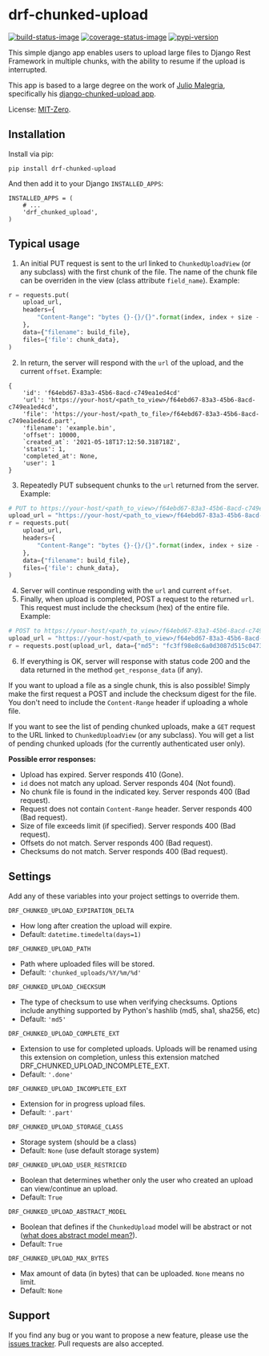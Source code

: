 # drf-chunked-upload

[![build-status-image]][build-status]
[![coverage-status-image]][codecov]
[![pypi-version]][pypi]


This simple django app enables users to upload large files to Django
Rest Framework in multiple chunks, with the ability to resume if the
upload is interrupted.

This app is based to a large degree on the work of
[Julio Malegria][github-jm], specifically his
[django-chunked-upload app][dcu].

License: [MIT-Zero][lic].


## Installation

Install via pip:

```
pip install drf-chunked-upload
```

And then add it to your Django `INSTALLED_APPS`:

```
INSTALLED_APPS = (
    # ...
    'drf_chunked_upload',
)
```


## Typical usage

1.  An initial PUT request is sent to the url linked to
    `ChunkedUploadView` (or any subclass) with the first chunk of the
    file. The name of the chunk file can be overriden in the view (class
    attribute `field_name`). Example:

``` python
r = requests.put(
    upload_url,
    headers={
        "Content-Range": "bytes {}-{}/{}".format(index, index + size - 1, total),
    },
    data={"filename": build_file},
    files={'file': chunk_data},
)
```

2.  In return, the server will respond with the `url` of the upload, and
    the current `offset`. Example:

```
{
    'id': 'f64ebd67-83a3-45b6-8acd-c749ea1ed4cd'
    'url': 'https://your-host/<path_to_view>/f64ebd67-83a3-45b6-8acd-c749ea1ed4cd',
    'file': 'https://your-host/<path_to_file>/f64ebd67-83a3-45b6-8acd-c749ea1ed4cd.part',
    'filename': 'example.bin',
    'offset': 10000,
    `created_at`: '2021-05-18T17:12:50.318718Z',
    'status': 1,
    'completed_at': None,
    'user': 1
}
```

3.  Repeatedly PUT subsequent chunks to the `url` returned from the
    server. Example:

``` python
# PUT to https://your-host/<path_to_view>/f64ebd67-83a3-45b6-8acd-c749ea1ed4cd
upload_url = "https://your-host/<path_to_view>/f64ebd67-83a3-45b6-8acd-c749ea1ed4cd"
r = requests.put(
    upload_url,
    headers={
        "Content-Range": "bytes {}-{}/{}".format(index, index + size - 1, total),
    },
    data={"filename": build_file},
    files={'file': chunk_data},
)
```

4.  Server will continue responding with the `url` and current `offset`.
5.  Finally, when upload is completed, POST a request to the returned
    `url`. This request must include the checksum (hex) of the entire
    file. Example:

``` python
# POST to https://your-host/<path_to_view>/f64ebd67-83a3-45b6-8acd-c749ea1ed4cd
upload_url = "https://your-host/<path_to_view>/f64ebd67-83a3-45b6-8acd-c749ea1ed4cd"
r = requests.post(upload_url, data={"md5": "fc3ff98e8c6a0d3087d515c0473f8677"})
```

6.  If everything is OK, server will response with status code 200 and
    the data returned in the method `get_response_data` (if any).

If you want to upload a file as a single chunk, this is also possible! Simply make the
first request a POST and include the checksum digest for the file. You don't need to
include the `Content-Range` header if uploading a whole file.

If you want to see the list of pending chunked uploads, make a `GET` request to the URL
linked to `ChunkedUploadView` (or any subclass). You will get a list of pending chunked
uploads (for the currently authenticated user only).


**Possible error responses:**

-   Upload has expired. Server responds 410 (Gone).
-   `id` does not match any upload. Server responds 404 (Not found).
-   No chunk file is found in the indicated key. Server responds 400
    (Bad request).
-   Request does not contain `Content-Range` header. Server responds 400
    (Bad request).
-   Size of file exceeds limit (if specified). Server responds 400 (Bad
    request).
-   Offsets do not match. Server responds 400 (Bad request).
-   Checksums do not match. Server responds 400 (Bad request).


## Settings

Add any of these variables into your project settings to override them.

`DRF_CHUNKED_UPLOAD_EXPIRATION_DELTA`

-   How long after creation the upload will expire.
-   Default: `datetime.timedelta(days=1)`


`DRF_CHUNKED_UPLOAD_PATH`

-   Path where uploaded files will be stored.
-   Default: `'chunked_uploads/%Y/%m/%d'`


`DRF_CHUNKED_UPLOAD_CHECKSUM`

-   The type of checksum to use when verifying checksums. Options
    include anything supported by Python\'s hashlib (md5, sha1, sha256,
    etc)
-   Default: `'md5'`


`DRF_CHUNKED_UPLOAD_COMPLETE_EXT`

-   Extension to use for completed uploads. Uploads will be renamed
    using this extension on completion, unless this extension matched
    DRF_CHUNKED_UPLOAD_INCOMPLETE_EXT.
-   Default: `'.done'`


`DRF_CHUNKED_UPLOAD_INCOMPLETE_EXT`

-   Extension for in progress upload files.
-   Default: `'.part'`


`DRF_CHUNKED_UPLOAD_STORAGE_CLASS`

-   Storage system (should be a class)
-   Default: `None` (use default storage system)


`DRF_CHUNKED_UPLOAD_USER_RESTRICED`

-   Boolean that determines whether only the user who created an upload
    can view/continue an upload.
-   Default: `True`


`DRF_CHUNKED_UPLOAD_ABSTRACT_MODEL`

-   Boolean that defines if the `ChunkedUpload` model will be abstract
    or not ([what does abstract model mean?][abstract-model]).
-   Default: `True`


`DRF_CHUNKED_UPLOAD_MAX_BYTES`

-   Max amount of data (in bytes) that can be uploaded. `None` means no
    limit.
-   Default: `None`


## Support

If you find any bug or you want to propose a new feature, please use the
[issues tracker][issues].
Pull requests are also accepted.


[build-status-image]: https://github.com/jkeifer/drf-chunked-upload/actions/workflows/main.yml/badge.svg
[build-status]: https://github.com/jkeifer/drf-chunked-upload/actions/workflows/main.yml
[coverage-status-image]: https://img.shields.io/codecov/c/github/jkeifer/drf-chunked-upload/main.svg
[codecov]: https://codecov.io/github/jkeifer/drf-chunked-upload?branch=main
[pypi-version]: https://img.shields.io/pypi/v/drf-chunked-upload.svg
[pypi]: https://pypi.org/project/drf-chunked-upload/
[github-jm]: https://github.com/juliomalegria
[dcu]: https://github.com/juliomalegria/django-chunked-upload
[issues]: https://github.com/jkeifer/drf-chunked-upload/issues
[lic]: https://romanrm.net/mit-zero
[abstract-model]: https://docs.djangoproject.com/en/3.2/topics/db/models/#abstract-base-classes
